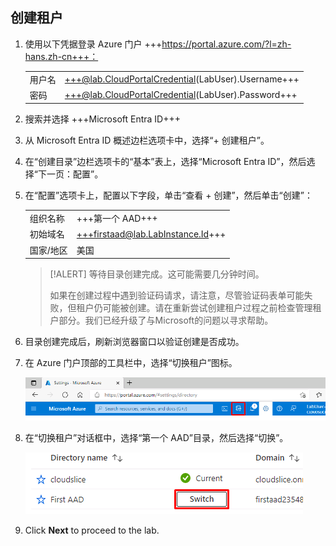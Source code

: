 ## 创建租户

1. 使用以下凭据登录 Azure 门户 +++https://portal.azure.com/?l=zh-hans.zh-cn+++：

    |||
    |--|--|
    |用户名|+++@lab.CloudPortalCredential(LabUser).Username+++|
    |密码|+++@lab.CloudPortalCredential(LabUser).Password+++|

1. 搜索并选择 +++Microsoft Entra ID+++

1. 从 Microsoft Entra ID 概述边栏选项卡中，选择“+ 创建租户”。

1. 在“创建目录”边栏选项卡的“基本”表上，选择“Microsoft Entra ID”，然后选择“下一页：配置”。

1. 在“配置”选项卡上，配置以下字段，单击“查看 + 创建”，然后单击“创建”：

    |||
    |--|--|
    |组织名称|+++第一个 AAD+++|
    |初始域名|+++firstaad@lab.LabInstance.Id+++|
    |国家/地区|美国|

    >[!ALERT] 等待目录创建完成。这可能需要几分钟时间。
    >
    > 如果在创建过程中遇到验证码请求，请注意，尽管验证码表单可能失败，但租户仍可能被创建。请在重新尝试创建租户过程之前检查管理租户部分。我们已经升级了与Microsoft的问题以寻求帮助。

1. 目录创建完成后，刷新浏览器窗口以验证创建是否成功。

1. 在 Azure 门户顶部的工具栏中，选择“切换租户”图标。

    ![SwitchDir](images/SwitchDir.png)

1. 在“切换租户”对话框中，选择“第一个 AAD”目录，然后选择“切换”。

    ![SwitchTen](images/SwitchTen.png)

1. Click **Next** to proceed to the lab.
